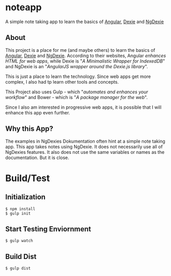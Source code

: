 # noteapp
A simple note taking app to learn the basics of [Angular](https://angularjs.org/), [Dexie](http://dexie.org/) and [NgDexie](https://github.com/FlussoBV/NgDexie)

## About

This project is a place for me (and maybe others) to learn the basics of [Angular](https://angularjs.org/), [Dexie](http://dexie.org/) and [NgDexie](https://github.com/FlussoBV/NgDexie).
According to their websites, Angular *enhances HTML for web apps*, while Dexie is "*A Minimalistic Wrapper for IndexedDB*" and NgDexie is an "*AngularJS wrapper around the Dexie.js library*".

This is just a place to learn the technology. Since web apps get more complex, I also had tp learn other tools and concepts.

This Project also uses
Gulp - which "*automates and enhances your workflow*" and
Bower - which is "*A package manager for the web*".

Since I also am interested in progressive web apps, it is possible that I will enhance this app even further.

## Why this App?

The examples in NgDexies Dokumentation often hint at a simple note taking app.
This app takes notes using NgDexie. It does not necessarily use all of NgDexies features. It also does not use the same variables or names as the documentation. But it is close.

# Build/Test

## Initialization
```
$ npm install
$ gulp init
```

## Start Testing Enviornment
```
$ gulp watch
```

## Build Dist
```
$ gulp dist
```
